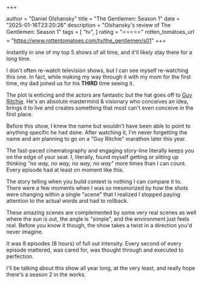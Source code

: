 +++

author = "Daniel Olshansky"
title = "The Gentlemen: Season 1"
date = "2025-01-16T23:20:26"
description = "Olshansky's review of The Gentlemen: Season 1"
tags = [
    "tv",
]
rating = "⭐⭐⭐⭐⭐"
rotten_tomatoes_url = "https://www.rottentomatoes.com/tv/the_gentlemen/s01"
+++

Instantly in one of my top 5 shows of all time, and it'll likely stay there for a long time.

I don't often re-watch television shows, but I can see myself re-watching this one.
In fact, while making my way through it with my mom for the first time, my dad
joined us for his **THIRD** time seeing it.

The plot is enticing and the actors are fantastic but the hat goes off to [Guy Ritchie](https://en.wikipedia.org/wiki/Guy_Ritchie).
He's an absolute mastermind & visionary who conceives an idea, brings it to live
and creates something that most can't even conceive in the first place.

Before this show, I knew the name but wouldn't have been able to point to anything
specific he had done. After watching it, I'm never forgetting the name and am
planning to go on a "Guy Ritchie" marathon later this year.

The fast-paced cinematography and engaging story-line literally keeps you on
the edge of your seat. I, literally, found myself getting or sitting up thinking
_"no way, no way, no way, no way"_ more times than I can count. Every episode
had at least on moment like this.

The story telling when you build context is nothing I can compare it to. There
were a few moments when I was so mesmorized by how the shots were changing within
a single "scene" that I realized I stopped paying attention to the actual words
and had to rollback.

These amazing scenes are complemented by some very real scenes as well where the
sun is out, the angle is "simple", and the environment just feels real. Before you
know it though, the show takes a twist in a direction you'd never imagine.

It was 8 episodes (8 hours) of full out intensity. Every second of every episode
mattered, was cared for, was thought through and executed to perfection.

I'll be talking about this show all year long, at the very least, and really hope
there's a season 2 in the works.

